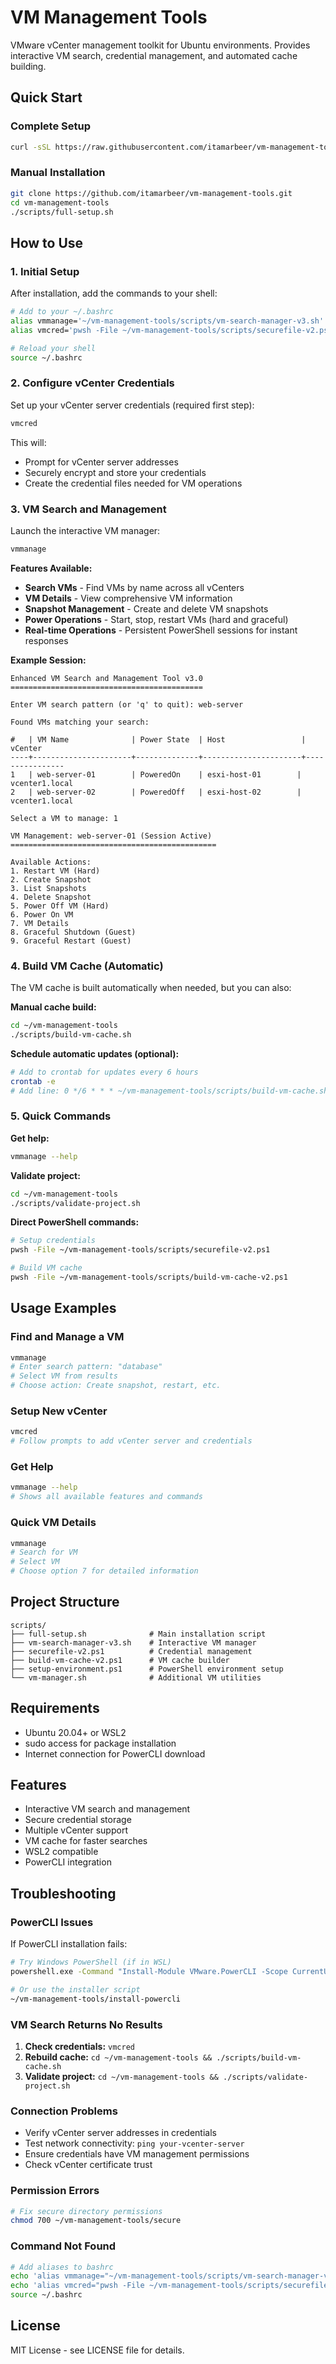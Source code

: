 # VM Management Tools

VMware vCenter management toolkit for Ubuntu environments. Provides interactive VM search, credential management, and automated cache building.

## Quick Start

### Complete Setup
```bash
curl -sSL https://raw.githubusercontent.com/itamarbeer/vm-management-tools/main/scripts/full-setup.sh | bash
```

### Manual Installation
```bash
git clone https://github.com/itamarbeer/vm-management-tools.git
cd vm-management-tools
./scripts/full-setup.sh
```

## How to Use

### 1. Initial Setup

After installation, add the commands to your shell:
```bash
# Add to your ~/.bashrc
alias vmmanage='~/vm-management-tools/scripts/vm-search-manager-v3.sh'
alias vmcred='pwsh -File ~/vm-management-tools/scripts/securefile-v2.ps1'

# Reload your shell
source ~/.bashrc
```

### 2. Configure vCenter Credentials

Set up your vCenter server credentials (required first step):
```bash
vmcred
```

This will:
- Prompt for vCenter server addresses
- Securely encrypt and store your credentials
- Create the credential files needed for VM operations

### 3. VM Search and Management

Launch the interactive VM manager:
```bash
vmmanage
```

**Features Available:**
- **Search VMs** - Find VMs by name across all vCenters
- **VM Details** - View comprehensive VM information
- **Snapshot Management** - Create and delete VM snapshots
- **Power Operations** - Start, stop, restart VMs (hard and graceful)
- **Real-time Operations** - Persistent PowerShell sessions for instant responses

**Example Session:**
```
Enhanced VM Search and Management Tool v3.0
===========================================

Enter VM search pattern (or 'q' to quit): web-server

Found VMs matching your search:

#   | VM Name              | Power State  | Host                 | vCenter
----+----------------------+--------------+----------------------+----------------
1   | web-server-01        | PoweredOn    | esxi-host-01        | vcenter1.local
2   | web-server-02        | PoweredOff   | esxi-host-02        | vcenter1.local

Select a VM to manage: 1

VM Management: web-server-01 (Session Active)
==============================================

Available Actions:
1. Restart VM (Hard)
2. Create Snapshot
3. List Snapshots
4. Delete Snapshot
5. Power Off VM (Hard)
6. Power On VM
7. VM Details
8. Graceful Shutdown (Guest)
9. Graceful Restart (Guest)
```

### 4. Build VM Cache (Automatic)

The VM cache is built automatically when needed, but you can also:

**Manual cache build:**
```bash
cd ~/vm-management-tools
./scripts/build-vm-cache.sh
```

**Schedule automatic updates (optional):**
```bash
# Add to crontab for updates every 6 hours
crontab -e
# Add line: 0 */6 * * * ~/vm-management-tools/scripts/build-vm-cache.sh >/dev/null 2>&1
```

### 5. Quick Commands

**Get help:**
```bash
vmmanage --help
```

**Validate project:**
```bash
cd ~/vm-management-tools
./scripts/validate-project.sh
```

**Direct PowerShell commands:**
```bash
# Setup credentials
pwsh -File ~/vm-management-tools/scripts/securefile-v2.ps1

# Build VM cache  
pwsh -File ~/vm-management-tools/scripts/build-vm-cache-v2.ps1
```

## Usage Examples

### Find and Manage a VM
```bash
vmmanage
# Enter search pattern: "database"
# Select VM from results
# Choose action: Create snapshot, restart, etc.
```

### Setup New vCenter
```bash
vmcred
# Follow prompts to add vCenter server and credentials
```

### Get Help
```bash
vmmanage --help
# Shows all available features and commands
```

### Quick VM Details
```bash
vmmanage
# Search for VM
# Select VM
# Choose option 7 for detailed information
```

## Project Structure

```
scripts/
├── full-setup.sh              # Main installation script
├── vm-search-manager-v3.sh    # Interactive VM manager
├── securefile-v2.ps1          # Credential management
├── build-vm-cache-v2.ps1      # VM cache builder
├── setup-environment.ps1      # PowerShell environment setup
└── vm-manager.sh              # Additional VM utilities
```

## Requirements

- Ubuntu 20.04+ or WSL2
- sudo access for package installation
- Internet connection for PowerCLI download

## Features

- Interactive VM search and management
- Secure credential storage
- Multiple vCenter support
- VM cache for faster searches
- WSL2 compatible
- PowerCLI integration

## Troubleshooting

### PowerCLI Issues
If PowerCLI installation fails:
```bash
# Try Windows PowerShell (if in WSL)
powershell.exe -Command "Install-Module VMware.PowerCLI -Scope CurrentUser -Force"

# Or use the installer script
~/vm-management-tools/install-powercli
```

### VM Search Returns No Results
1. **Check credentials:** `vmcred`
2. **Rebuild cache:** `cd ~/vm-management-tools && ./scripts/build-vm-cache.sh`
3. **Validate project:** `cd ~/vm-management-tools && ./scripts/validate-project.sh`

### Connection Problems
- Verify vCenter server addresses in credentials
- Test network connectivity: `ping your-vcenter-server`
- Ensure credentials have VM management permissions
- Check vCenter certificate trust

### Permission Errors
```bash
# Fix secure directory permissions
chmod 700 ~/vm-management-tools/secure
```

### Command Not Found
```bash
# Add aliases to bashrc
echo 'alias vmmanage="~/vm-management-tools/scripts/vm-search-manager-v3.sh"' >> ~/.bashrc
echo 'alias vmcred="pwsh -File ~/vm-management-tools/scripts/securefile-v2.ps1"' >> ~/.bashrc
source ~/.bashrc
```

## License

MIT License - see LICENSE file for details.
